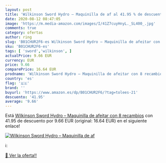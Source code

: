```yaml
---
layout: post
title: 'Wilkinson Sword Hydro – Maquinilla de af al 41.95 % de descuento'
date: 2020-08-12 08:47:05
image: 'https://m.media-amazon.com/images/I/41Z7cuyHnyL._SL400_.jpg'
comments: true
category: ofertas
author: ring
slug: 'B01CHUR2F6-es Wilkinson Sword Hydro – Maquinilla de afeitar con 8 recambios'
sku: 'B01CHUR2F6-es'
tags: [ 'sword','wilkinson', ]
actualPrice: 9.66 EUR
currency: EUR
price: 9.66
comparePrice: 16.64 EUR
prodname: 'Wilkinson Sword Hydro – Maquinilla de afeitar con 8 recambios'
country: 'es'
flag: '🇪🇸'
brand: ''
buyurl: 'https://www.amazon.es/dp/B01CHUR2F6/?tag=tolees-21'
descuento: '41.95'
average: '9.66'
---
```


Está [Wilkinson Sword Hydro – Maquinilla de afeitar con 8 recambios](https://www.amazon.es/dp/B01CHUR2F6/?tag=tolees-21) con 41.95 de descuento por 9.66 EUR (original: 16.64 EUR) en el siguiente enlace!

[![Wilkinson Sword Hydro – Maquinilla de af](https://m.media-amazon.com/images/I/41Z7cuyHnyL._SL400_.jpg)](https://www.amazon.es/dp/B01CHUR2F6/?tag=tolees-21)

ℹ️:


[🛒 Ver la oferta!!](https://www.amazon.es/dp/B01CHUR2F6/?tag=tolees-21)
